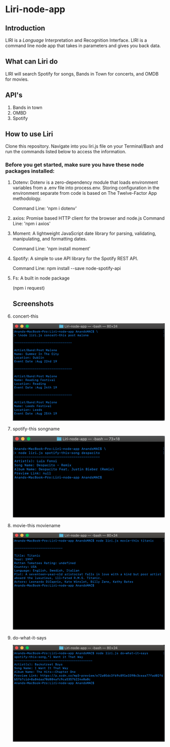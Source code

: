 # Liri-node-app


## Introduction
LIRI is a _Language_ Interpretation and Recognition Interface. LIRI is a command line node app that takes in parameters and gives you    back data.

 ## What can Liri do

 LIRI will search Spotify for songs, Bands in Town for concerts, and OMDB for movies.

 ## API's

 1. Bands in town
 2. OMBD
 3. Spotify


 ## How to use Liri

Clone this repository. Navigate into you liri.js file on your Terminal/Bash and run the commands listed below to access the information. 

### Before you get started, make sure you have these node packages installed:

1. Dotenv: Dotenv is a zero-dependency module that loads environment variables from a .env file into process.env. Storing configuration in    the environment separate from code is based on The Twelve-Factor App methodology.

   Command Line: 'npm i dotenv'

2. axios: Promise based HTTP client for the browser and node.js
   Command Line: 'npm i axios'   

3. Moment: A lightweight JavaScript date library for parsing, validating, manipulating, and formatting dates.

   Command Line: 'npm install moment'
   
4. Spotify: A simple to use API library for the Spotify REST API.

   Command Line: npm install --save node-spotify-api

5. Fs: A built in node package

   (npm i request)
   
   
   ## Screenshots
   
1.  concert-this

    ![](Assets/concert-this.png)


2.  spotify-this songname

    ![](Assets/spotify-this-song.png)

3.  movie-this moviename

    ![](Assets/movie-this.png)

4.  do-what-it-says

    ![](Assets/do-what-it-says.png)



